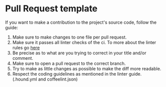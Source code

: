 # Pull Request template

If you want to make a contribution to the project's source code, follow the guide:

1. Make sure to make changes to one file per pull request.
2. Make sure it passes all linter checks of the ci. To more about the linter rules go [here](https://houndci.com/configuration)
3. Be precise as to what are you trying to correct in your title and/or comment.
4. Make sure to open a pull request to the correct branch.
5. Try to make as little changes as possible to make the diff more readable.
6. Respect the coding guidelines as mentioned in the linter guide. (.hound.yml and coffeelint.json)

